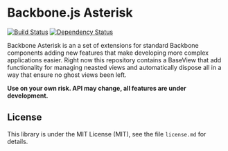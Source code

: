# Backbone.js Asterisk

[![Build Status](https://travis-ci.org/lrodziewicz/backbone-asterisk.png?branch=master)](https://travis-ci.org/lrodziewicz/backbone-asterisk)
[![Dependency Status](https://gemnasium.com/lrodziewicz/backbone-asterisk.png)](https://gemnasium.com/lrodziewicz/backbone-asterisk)

Backbone Asterisk is an a set of extensions for standard Backbone components adding new features that make developing more complex applications easier.
Right now this repository contains a BaseView that add functionality for managing neasted views and automatically dispose all in a way that ensure no ghost views been left.

**Use on your own risk. API may change, all features are under development.**

## License

This library is under the MIT License (MIT), see the file
`license.md` for details. 

